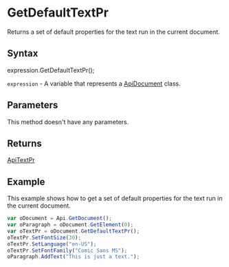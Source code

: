 # GetDefaultTextPr

Returns a set of default properties for the text run in the current document.

## Syntax

expression.GetDefaultTextPr();

`expression` - A variable that represents a [ApiDocument](../ApiDocument.md) class.

## Parameters

This method doesn't have any parameters.

## Returns

[ApiTextPr](../../ApiTextPr/ApiTextPr.md)

## Example

This example shows how to get a set of default properties for the text run in the current document.

```javascript
var oDocument = Api.GetDocument();
var oParagraph = oDocument.GetElement(0);
var oTextPr = oDocument.GetDefaultTextPr();
oTextPr.SetFontSize(30);
oTextPr.SetLanguage("en-US");
oTextPr.SetFontFamily("Comic Sans MS");
oParagraph.AddText("This is just a text.");
```
